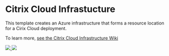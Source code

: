 # Citrix Cloud Infrastucture

This template creates an Azure infrastructure that forms a resource location for a Cirix Cloud deployment.

To learn more, <a href="https://github.com/nikkh/CitrixCloudInfrastructure/wiki">see the Citrix Cloud Infrastructure Wiki

<a href="https://portal.azure.com/#create/Microsoft.Template/uri/https%3A%2F%2Fraw.githubusercontent.com%2Fnikkh%2FCitrixCloudInfrastructure%2Fmaster%2FCitrixCloudInfrastructure%2FTemplates%2FBuildResourceLocation.json" target="_blank">
    <img src="http://azuredeploy.net/deploybutton.png"/>
</a>
<a href="http://armviz.io/#/?load=https%3A%2F%2Fraw.githubusercontent.com%2Fnikkh%2FCitrixCloudInfrastructure%2Fmaster%2FCitrixCloudInfrastructure%2FTemplates%2FBuildResourceLocation.json" target="_blank">
    <img src="http://armviz.io/visualizebutton.png"/>
</a>
